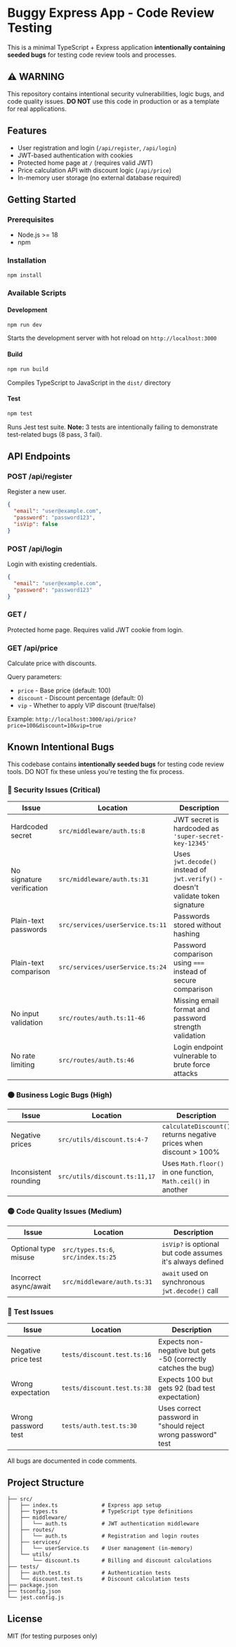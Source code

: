 # Buggy Express App - Code Review Testing

This is a minimal TypeScript + Express application **intentionally containing seeded bugs** for testing code review tools and processes.

## ⚠️ WARNING

This repository contains intentional security vulnerabilities, logic bugs, and code quality issues. **DO NOT** use this code in production or as a template for real applications.

## Features

- User registration and login (`/api/register`, `/api/login`)
- JWT-based authentication with cookies
- Protected home page at `/` (requires valid JWT)
- Price calculation API with discount logic (`/api/price`)
- In-memory user storage (no external database required)

## Getting Started

### Prerequisites

- Node.js >= 18
- npm

### Installation

```bash
npm install
```

### Available Scripts

#### Development

```bash
npm run dev
```

Starts the development server with hot reload on `http://localhost:3000`

#### Build

```bash
npm run build
```

Compiles TypeScript to JavaScript in the `dist/` directory

#### Test

```bash
npm test
```

Runs Jest test suite. **Note:** 3 tests are intentionally failing to demonstrate test-related bugs (8 pass, 3 fail).

## API Endpoints

### POST /api/register

Register a new user.

```json
{
  "email": "user@example.com",
  "password": "password123",
  "isVip": false
}
```

### POST /api/login

Login with existing credentials.

```json
{
  "email": "user@example.com",
  "password": "password123"
}
```

### GET /

Protected home page. Requires valid JWT cookie from login.

### GET /api/price

Calculate price with discounts.

Query parameters:
- `price` - Base price (default: 100)
- `discount` - Discount percentage (default: 0)
- `vip` - Whether to apply VIP discount (true/false)

Example: `http://localhost:3000/api/price?price=100&discount=10&vip=true`

## Known Intentional Bugs

This codebase contains **intentionally seeded bugs** for testing code review tools. DO NOT fix these unless you're testing the fix process.

### 🔴 Security Issues (Critical)

| Issue | Location | Description |
|-------|----------|-------------|
| Hardcoded secret | `src/middleware/auth.ts:8` | JWT secret is hardcoded as `'super-secret-key-12345'` |
| No signature verification | `src/middleware/auth.ts:31` | Uses `jwt.decode()` instead of `jwt.verify()` - doesn't validate token signature |
| Plain-text passwords | `src/services/userService.ts:11` | Passwords stored without hashing |
| Plain-text comparison | `src/services/userService.ts:24` | Password comparison using `===` instead of secure comparison |
| No input validation | `src/routes/auth.ts:11-46` | Missing email format and password strength validation |
| No rate limiting | `src/routes/auth.ts:46` | Login endpoint vulnerable to brute force attacks |

### 🟠 Business Logic Bugs (High)

| Issue | Location | Description |
|-------|----------|-------------|
| Negative prices | `src/utils/discount.ts:4-7` | `calculateDiscount()` returns negative prices when discount > 100% |
| Inconsistent rounding | `src/utils/discount.ts:11,17` | Uses `Math.floor()` in one function, `Math.ceil()` in another |

### 🟡 Code Quality Issues (Medium)

| Issue | Location | Description |
|-------|----------|-------------|
| Optional type misuse | `src/types.ts:6`, `src/index.ts:25` | `isVip?` is optional but code assumes it's always defined |
| Incorrect async/await | `src/middleware/auth.ts:31` | `await` used on synchronous `jwt.decode()` call |

### 🔵 Test Issues

| Issue | Location | Description |
|-------|----------|-------------|
| Negative price test | `tests/discount.test.ts:16` | Expects non-negative but gets -50 (correctly catches the bug) |
| Wrong expectation | `tests/discount.test.ts:38` | Expects 100 but gets 92 (bad test expectation) |
| Wrong password test | `tests/auth.test.ts:30` | Uses correct password in "should reject wrong password" test |

All bugs are documented in code comments.

## Project Structure

```
├── src/
│   ├── index.ts              # Express app setup
│   ├── types.ts              # TypeScript type definitions
│   ├── middleware/
│   │   └── auth.ts           # JWT authentication middleware
│   ├── routes/
│   │   └── auth.ts           # Registration and login routes
│   ├── services/
│   │   └── userService.ts    # User management (in-memory)
│   └── utils/
│       └── discount.ts       # Billing and discount calculations
├── tests/
│   ├── auth.test.ts          # Authentication tests
│   └── discount.test.ts      # Discount calculation tests
├── package.json
├── tsconfig.json
└── jest.config.js
```

## License

MIT (for testing purposes only)